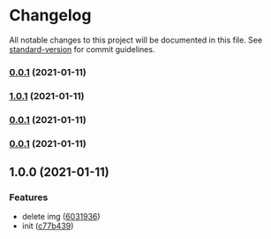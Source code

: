 # Changelog

All notable changes to this project will be documented in this file. See [standard-version](https://github.com/conventional-changelog/standard-version) for commit guidelines.

### [0.0.1](https://github.com/sexyHuang/algorithms-demo/compare/v1.0.1...v0.0.1) (2021-01-11)

### [1.0.1](https://github.com/sexyHuang/algorithms-demo/compare/v0.0.1...v1.0.1) (2021-01-11)

### [0.0.1](https://github.com/sexyHuang/algorithms-demo/compare/v1.0.0...v0.0.1) (2021-01-11)

### [0.0.1](https://github.com/sexyHuang/algorithms-demo/compare/v1.0.0...v0.0.1) (2021-01-11)

## 1.0.0 (2021-01-11)


### Features

* delete img ([6031936](https://github.com/sexyHuang/algorithms-demo/commit/6031936ea217272bd652acac149a77bfa6aa4045))
* init ([c77b439](https://github.com/sexyHuang/algorithms-demo/commit/c77b43949751743c5914de5b484f4c71b63876c3))
